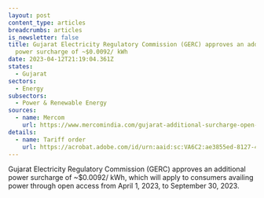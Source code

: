 ```yaml
---
layout: post
content_type: articles
breadcrumbs: articles
is_newsletter: false
title: Gujarat Electricity Regulatory Commission (GERC) approves an additional
  power surcharge of ~$0.0092/ kWh
date: 2023-04-12T21:19:04.361Z
states:
  - Gujarat
sectors:
  - Energy
subsectors:
  - Power & Renewable Energy
sources:
  - name: Mercom
    url: https://www.mercomindia.com/gujarat-additional-surcharge-open-access-2
details:
  - name: Tariff order
    url: https://acrobat.adobe.com/id/urn:aaid:sc:VA6C2:ae3855ed-8127-4b9d-9a91-ac1642a0f51e
---
```

Gujarat Electricity Regulatory Commission (GERC) approves an additional power surcharge of ~$0.0092/ kWh, which will apply to consumers availing power through open access from April 1, 2023, to September 30, 2023.
